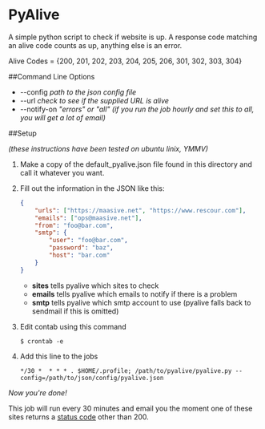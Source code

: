 PyAlive
=====

A simple python script to check if website is up.  A response code matching an alive code counts as up,
anything else is an error.

Alive Codes = {200, 201, 202, 203, 204, 205, 206, 301, 302, 303, 304}

##Command Line Options

* --config *path to the json config file*
* --url *check to see if the supplied URL is alive*
* --notify-on *"errors" or "all" (if you run the job hourly and set this to all, you will get a lot of email)*

##Setup

*(these instructions have been tested on ubuntu linix, YMMV)*

1. Make a copy of the default_pyalive.json file found in this directory and call it whatever you want.
2. Fill out the information in the JSON like this:
    ```JSON
    {
        "urls": ["https://maasive.net", "https://www.rescour.com"],
        "emails": ["ops@maasive.net"],
        "from": "foo@bar.com",
        "smtp": {
            "user": "foo@bar.com",
            "password": "baz",
            "host": "bar.com"
        }
    }
    ```
    - **sites** tells pyalive which sites to check
    - **emails** tells pyalive which emails to notify if there is a problem
    - **smtp** tells pyalive which smtp account to use (pyalive falls back to sendmail if this is omitted)

3. Edit contab using this command
    ```Shell
    $ crontab -e
    ```

4. Add this line to the jobs
    ```Shell
    */30 *  * * * . $HOME/.profile; /path/to/pyalive/pyalive.py --config=/path/to/json/config/pyalive.json
    ```

*Now you're done!*

This job will run every 30 minutes and email you the moment one of these sites returns a [status code][1]
other than 200.

[1]: http://en.wikipedia.org/wiki/List_of_HTTP_status_codes "HTTP Status Codes"